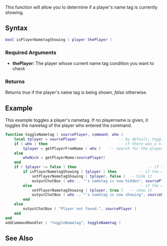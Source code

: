 This function will allow you to determine if a player's name tag is currently showing.

Syntax
------

``` lua
bool isPlayerNametagShowing ( player thePlayer )
```

### Required Arguments

-   **thePlayer:** The player whose current name tag condition you want to check

### Returns

Returns *true* if the player's name tag is being shown, *false* otherwise.

Example
-------

This example toggles a player's nametag. If no playername is given, it toggles the nametag of the player who entered the command.

``` lua
function toggleNametag ( sourcePlayer, command, who )
    local tplayer = sourcePlayer                   -- by default, toggle the name tag of the player who issued the command
    if ( who ) then                                -- if there was a nick entered in the command
        tplayer = getPlayerFromName ( who )    -- search for the player
    else
        whoNick = getPlayerName(sourcePlayer)
    end
    if ( tplayer ~= false ) then                                -- if the player was found (or no playername was entered)
        if isPlayerNametagShowing ( tplayer ) then          -- if the nametag is shown
            setPlayerNametagShowing ( tplayer, false )  -- hide it
            outputChatBox ( who .. "'s nametag is now hidden", sourcePlayer )  -- output a message to the player who entered the command
        else                                                -- if the nametag is not shown
            setPlayerNametagShowing ( tplayer, true )   -- show it
            outputChatBox ( who .. "'s nametag is now showing", sourcePlayer ) -- output a message to the player who entered the command
        end
    else
        outputChatBox ( "Player not found.", sourcePlayer )
    end
end
addCommandHandler ( "toggleNametag", toggleNametag )
```

See Also
--------

